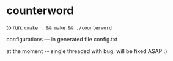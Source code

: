 # counterword
to run: `cmake . && make && ./counterword`

configurations — in generated file config.txt

at the moment -- single threaded with bug, will be fixed ASAP :)
